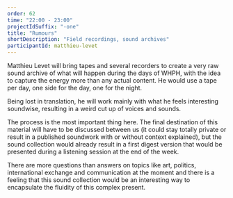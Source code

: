 ```yaml
---
order: 62
time: "22:00 - 23:00"
projectIdSuffix: "-one"
title: "Rumours"
shortDescription: "Field recordings, sound archives"
participantId: matthieu-levet
---
```


Matthieu Levet will bring tapes and several recorders to create a very raw sound archive of what will happen during the days of WHPH, with the idea to capture the energy more than any actual content. He would use a tape per day, one side for the day, one for the night.

Being lost in translation, he will work mainly with what he feels interesting soundwise, resulting in a weird cut up of voices and sounds.

The process is the most important thing here. The final destination of this material will have to be discussed between us (it could stay totally private or result in a published soundwork with or without context explained), but the sound collection would already result in a first digest version that would be presented during a listening session at the end of the week.

There are more questions than answers on topics like art, politics, international exchange and communication at the moment and there is a feeling that this sound collection would be an interesting way to encapsulate the fluidity of this complex present.
